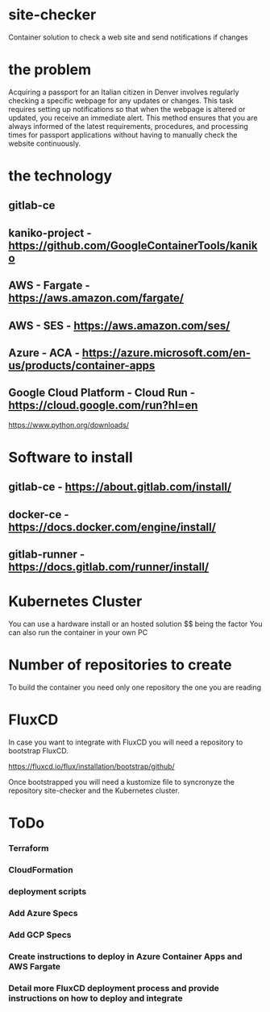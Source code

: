 # site-checker
Container solution to check a web site and send notifications if changes

# the problem

Acquiring a passport for an Italian citizen in Denver involves regularly checking a specific webpage for any updates or changes. This task requires setting up notifications so that when the webpage is altered or updated, you receive an immediate alert. This method ensures that you are always informed of the latest requirements, procedures, and processing times for passport applications without having to manually check the website continuously.

# the technology

## gitlab-ce 
## kaniko-project - https://github.com/GoogleContainerTools/kaniko
## AWS - Fargate - https://aws.amazon.com/fargate/
## AWS - SES - https://aws.amazon.com/ses/
## Azure - ACA  - https://azure.microsoft.com/en-us/products/container-apps
## Google Cloud Platform - Cloud Run - https://cloud.google.com/run?hl=en

https://www.python.org/downloads/


# Software to install

## gitlab-ce  -     https://about.gitlab.com/install/
## docker-ce   -    https://docs.docker.com/engine/install/
## gitlab-runner   -   https://docs.gitlab.com/runner/install/

# Kubernetes Cluster 

You can use a hardware install or an hosted solution $$ being the factor
You can also run the container in your own PC


# Number of repositories to create

To build the container you need only one repository the one you are reading


# FluxCD

In case you want to integrate with FluxCD you will need a repository to bootstrap FluxCD.

https://fluxcd.io/flux/installation/bootstrap/github/

Once bootstrapped you will need a kustomize file to syncronyze the repository site-checker and the Kubernetes cluster.


# ToDo

### Terraform 
### CloudFormation
### deployment scripts 
### Add Azure Specs 
### Add GCP Specs 
### Create instructions to deploy in Azure Container Apps and AWS Fargate
### Detail more FluxCD deployment process and provide instructions on how to deploy and integrate
